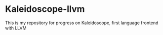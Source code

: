# Kaleidoscope-llvm
This is my repository for progress on Kaleidoscope, first language frontend with LLVM
